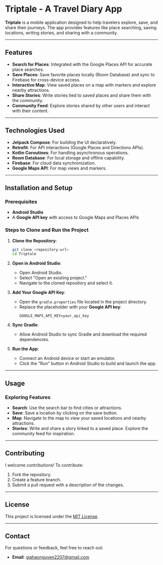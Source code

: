 
# Triptale - A Travel Diary App

**Triptale** is a mobile application designed to help travelers explore, save, and share their journeys. The app provides features like place searching, saving locations, writing stories, and sharing with a community.

---

## Features

- **Search for Places**: Integrated with the Google Places API for accurate place searches.
- **Save Places**: Save favorite places locally (Room Database) and sync to Firebase for cross-device access.
- **Interactive Map**: View saved places on a map with markers and explore nearby attractions.
- **Share Stories**: Write stories tied to saved places and share them with the community.
- **Community Feed**: Explore stories shared by other users and interact with their content.

---

## Technologies Used

- **Jetpack Compose**: For building the UI declaratively.
- **Retrofit**: For API interactions (Google Places and Directions APIs).
- **Kotlin Coroutines**: For handling asynchronous operations.
- **Room Database**: For local storage and offline capability.
- **Firebase**: For cloud data synchronization.
- **Google Maps API**: For map views and markers.

---

## Installation and Setup

### Prerequisites
- **Android Studio** 
- A **Google API key** with access to Google Maps and Places APIs

### Steps to Clone and Run the Project

1. **Clone the Repository**:
   ```bash
   git clone <repository-url>
   cd Triptale
   ```

2. **Open in Android Studio**:
   - Open Android Studio.
   - Select "Open an existing project."
   - Navigate to the cloned repository and select it.

3. **Add Your Google API Key**:
   - Open the `gradle.properties` file located in the project directory.
   - Replace the placeholder with your **Google API key**:
     ```properties
     GOOGLE_MAPS_API_KEY=your_api_key
     ```

4. **Sync Gradle**:
   - Allow Android Studio to sync Gradle and download the required dependencies.

5. **Run the App**:
   - Connect an Android device or start an emulator.
   - Click the "Run" button in Android Studio to build and launch the app.

---

## Usage

### Exploring Features
- **Search**: Use the search bar to find cities or attractions.
- **Save**: Save a location by clicking on the save button.
- **Map**: Navigate to the map to view your saved locations and nearby attractions.
- **Stories**: Write and share a story linked to a saved place. Explore the community feed for inspiration.

---

## Contributing

I welcome contributions! To contribute:
1. Fork the repository.
2. Create a feature branch.
3. Submit a pull request with a description of the changes.

---

## License

This project is licensed under the [MIT License](LICENSE).

---

## Contact

For questions or feedback, feel free to reach out:
- **Email**: giahaonguyen2207@gmail.com

